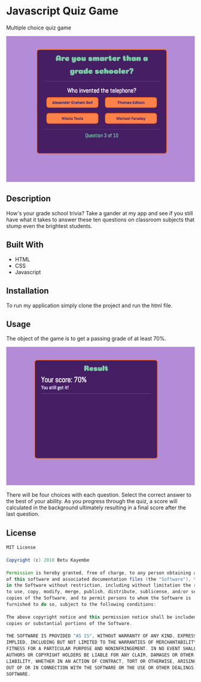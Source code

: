 # Javascript Quiz Game
Multiple choice quiz game

<img src="icons/image1.png">

## Description

How's your grade school trivia? Take a gander at my app and see if you still have what
it takes to answer these ten questions on classroom subjects that stump even the brightest
students.

## Built With

* HTML
* CSS
* Javascript

## Installation

To run my application simply clone the project and run the html file.

## Usage

The object of the game is to get a passing grade of at least 70%. 

<img src="icons/image2.png">

There will be four choices with each question. Select the correct answer to the best of your 
ability. As you progress through the quiz, a score will calculated in the background
ultimately resulting in a final score after the last question.

## License

```Groovy
MIT License

Copyright (c) 2018 Betu Kayembe

Permission is hereby granted, free of charge, to any person obtaining a copy
of this software and associated documentation files (the "Software"), to deal
in the Software without restriction, including without limitation the rights
to use, copy, modify, merge, publish, distribute, sublicense, and/or sell
copies of the Software, and to permit persons to whom the Software is
furnished to do so, subject to the following conditions:

The above copyright notice and this permission notice shall be included in all
copies or substantial portions of the Software.

THE SOFTWARE IS PROVIDED "AS IS", WITHOUT WARRANTY OF ANY KIND, EXPRESS OR
IMPLIED, INCLUDING BUT NOT LIMITED TO THE WARRANTIES OF MERCHANTABILITY,
FITNESS FOR A PARTICULAR PURPOSE AND NONINFRINGEMENT. IN NO EVENT SHALL THE
AUTHORS OR COPYRIGHT HOLDERS BE LIABLE FOR ANY CLAIM, DAMAGES OR OTHER
LIABILITY, WHETHER IN AN ACTION OF CONTRACT, TORT OR OTHERWISE, ARISING FROM,
OUT OF OR IN CONNECTION WITH THE SOFTWARE OR THE USE OR OTHER DEALINGS IN THE
SOFTWARE.
```
